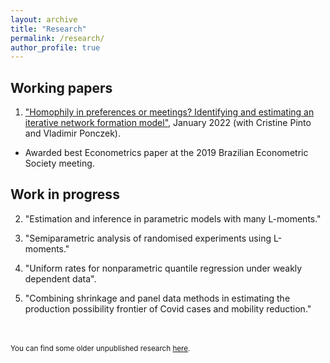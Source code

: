 ```yaml
---
layout: archive
title: "Research"
permalink: /research/
author_profile: true
---
```


Working papers
-----

1. ["Homophily in preferences or meetings? Identifying and estimating an iterative network formation model"](https://arxiv.org/abs/2201.06694), January 2022 (with Cristine Pinto and Vladimir Ponczek). 
* Awarded best Econometrics paper at the 2019 Brazilian Econometric Society meeting.

Work in progress 
-----

2. "Estimation and inference in parametric models with many L-moments." 

3. "Semiparametric analysis of randomised experiments using L-moments."

4. "Uniform rates for nonparametric quantile regression
under weakly dependent data".

5. "Combining shrinkage and panel data methods in estimating the production
possibility frontier of Covid cases and mobility reduction."

<br/>
<br/>
<sub>You can find some older unpublished research <a href="/old">here</a>.</sub>

